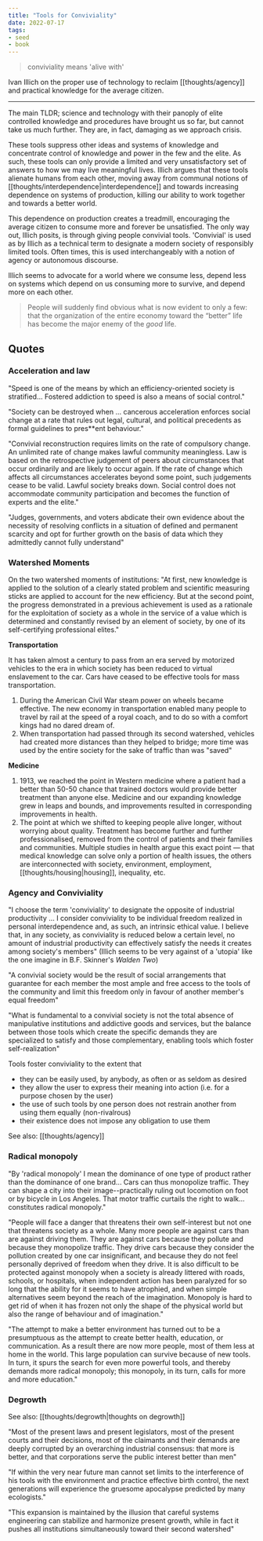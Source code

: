 ```yaml
---
title: "Tools for Conviviality"
date: 2022-07-17
tags:
- seed
- book
---
```


> conviviality means 'alive with'

Ivan Illich on the proper use of technology to reclaim [[thoughts/agency]] and practical knowledge for the average citizen.

---

The main TLDR; science and technology with their panoply of elite controlled knowledge and procedures have brought us so far, but cannot take us much further. They are, in fact, damaging as we approach crisis.

These tools suppress other ideas and systems of knowledge and concentrate control of knowledge and power in the few and the elite. As such, these tools can only provide a limited and very unsatisfactory set of answers to how we may live meaningful lives. Illich argues that these tools alienate humans from each other, moving away from communal notions of [[thoughts/interdependence|interdependence]] and towards increasing dependence on systems of production, killing our ability to work together and towards a better world.

This dependence on production creates a treadmill, encouraging the average citizen to consume more and forever be unsatisfied. The only way out, Illich posits, is through giving people convivial tools. 'Convivial' is used as by Illich as a technical term to designate a modern society of responsibly limited tools. Often times, this is used interchangeably with a notion of agency or autonomous discourse.

Illich seems to advocate for a world where we consume less, depend less on systems which depend on us consuming more to survive, and depend more on each other. 

> People will suddenly find obvious what is now evident to only a few: that the organization of the entire economy toward the “better” life has become the major enemy of the _good_ life.

## Quotes
### Acceleration and law
"Speed is one of the means by which an efficiency-oriented society is stratified... Fostered addiction to speed is also a means of social control."

"Society can be destroyed when ... cancerous acceleration enforces social change at a rate that rules out legal, cultural, and political precedents as formal guidelines to pres**ent behaviour."

"Convivial reconstruction requires limits on the rate of compulsory change. An unlimited rate of change makes lawful community meaningless. Law is based on the retrospective judgement of peers about circumstances that occur ordinarily and are likely to occur again. If the rate of change which affects all circumstances accelerates beyond some point, such judgements cease to be valid. Lawful society breaks down. Social control does not accommodate community participation and becomes the function of experts and the elite."

"Judges, governments, and voters abdicate their own evidence about the necessity of resolving conflicts in a situation of defined and permanent scarcity and opt for further growth on the basis of data which they admittedly cannot fully understand"

### Watershed Moments
On the two watershed moments of institutions: "At first, new knowledge is applied to the solution of a clearly stated problem and scientific measuring sticks are applied to account for the new efficiency. But at the second point, the progress demonstrated in a previous achievement is used as a rationale for the exploitation of society as a whole in the service of a value which is determined and constantly revised by an element of society, by one of its self-certifying professional elites."

**Transportation**

It has taken almost a century to pass from an era served by motorized vehicles to the era in which society has been reduced to virtual enslavement to the car. Cars have ceased to be effective tools for mass transportation.

1. During the American Civil War steam power on wheels became effective. The new economy in transportation enabled many people to travel by rail at the speed of a royal coach, and to do so with a comfort kings had no dared dream of.
2. When transportation had passed through its second watershed, vehicles had created more distances than they helped to bridge; more time was used by the entire society for the sake of traffic than was "saved"

**Medicine**

1. 1913, we reached the point in Western medicine where a patient had a better than 50-50 chance that trained doctors would provide better treatment than anyone else. Medicine and our expanding knowledge grew in leaps and bounds, and improvements resulted in corresponding improvements in health.
2. The point at which we shifted to keeping people alive longer, without worrying about quality. Treatment has become further and further professionalised, removed from the control of patients and their families and communities. Multiple studies in health argue this exact point — that medical knowledge can solve only a portion of health issues, the others are interconnected with society, environment, employment, [[thoughts/housing|housing]], inequality, etc.

### Agency and Conviviality
"I choose the term 'conviviality' to designate the opposite of industrial productivity ... I consider conviviality to be individual freedom realized in personal interdependence and, as such, an intrinsic ethical value. I believe that, in any society, as conviviality is reduced below a certain level, no amount of industrial productivity can effectively satisfy the needs it creates among society's members" (Illich seems to be very against of a 'utopia' like the one imagine in B.F. Skinner's *Walden Two*)

"A convivial society would be the result of social arrangements that guarantee for each member the most ample and free access to the tools of the community and limit this freedom only in favour of another member's equal freedom"

"What is fundamental to a convivial society is not the total absence of manipulative institutions and addictive goods and services, but the balance between those tools which create the specific demands they are specialized to satisfy and those complementary, enabling tools which foster self-realization"

Tools foster conviviality to the extent that 
- they can be easily used, by anybody, as often or as seldom as desired
- they allow the user to express their meaning into action (i.e. for a purpose chosen by the user)
- the use of such tools by one person does not restrain another from using them equally (non-rivalrous)
- their existence does not impose any obligation to use them

See also: [[thoughts/agency]]

### Radical monopoly
"By 'radical monopoly' I mean the dominance of one type of product rather than the dominance of one brand... Cars can thus monopolize traffic. They can shape a city into their image--practically ruling out locomotion on foot or by bicycle in Los Angeles. That motor traffic curtails the right to walk... constitutes radical monopoly."

"People will face a danger that threatens their own self-interest but not one that threatens society as a whole. Many more people are against cars than are against driving them. They are against cars because they pollute and because they monopolize traffic. They drive cars because they consider the pollution created by one car insignificant, and because they do not feel personally deprived of freedom when they drive. It is also difficult to be protected against monopoly when a society is already littered with roads, schools, or hospitals, when independent action has been paralyzed for so long that the ability for it seems to have atrophied, and when simple alternatives seem beyond the reach of the imagination. Monopoly is hard to get rid of when it has frozen not only the shape of the physical world but also the range of behaviour and of imagination."

"The attempt to make a better environment has turned out to be a presumptuous as the attempt to create better health, education, or communication. As a result there are now more people, most of them less at home in the world. This large population can survive because of new tools. In turn, it spurs the search for even more powerful tools, and thereby demands more radical monopoly; this monopoly, in its turn, calls for more and more education."

### Degrowth
See also: [[thoughts/degrowth|thoughts on degrowth]]

"Most of the present laws and present legislators, most of the present courts and their decisions, most of the claimants and their demands are deeply corrupted by an overarching industrial consensus: that more is better, and that corporations serve the public interest better than men"

"If within the very near future man cannot set limits to the interference of his tools with the environment and practice effective birth control, the next generations will experience the gruesome apocalypse predicted by many ecologists."

"This expansion is maintained by the illusion that careful systems engineering can stabilize and harmonize present growth, while in fact it pushes all institutions simultaneously toward their second watershed"